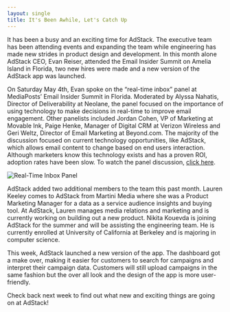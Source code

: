 ```yaml
---
layout: single
title: It's Been Awhile, Let's Catch Up
---
```

It has been a busy and an exciting time for AdStack. The executive team has been attending events and expanding the team while engineering has made new strides in product design and development. In this month alone AdStack CEO, Evan Reiser, attended the Email Insider Summit on Amelia Island in Florida, two new hires were made and a new version of the AdStack app was launched.   

On Saturday May 4th, Evan spoke on the “real-time inbox” panel at MediaPosts’ Email Insider Summit in Florida. Moderated by Alyssa Nahatis, Director of Deliverability at Neolane, the panel focused on the importance of using technology to make decisions in real-time to improve email engagement. Other panelists included Jordan Cohen, VP of Marketing at Movable Ink, Paige Henke, Manager of Digital CRM at Verizon Wireless and Geri Weltz, Director of Email Marketing at Beyond.com. The majority of the discussion focused on current technology opportunities, like AdStack, which allows email content to change based on end users interaction. Although marketers know this technology exists and has a proven ROI, adoption rates have been slow. To watch the panel discussion, [click here](https://www.youtube.com/watch?v=PX1nWiFzDBU).

![Real-Time Inbox Panel](http://i.imgur.com/8CUbq17.png)

AdStack added two additional members to the team this past month. Lauren Keeley comes to AdStack from Martini Media where she was a Product Marketing Manager for a data as a service audience insights and buying tool. At AdStack, Lauren manages media relations and marketing and is currently working on building out a new product. Nikita Kouevda is joining AdStack for the summer and will be assisting the engineering team. He is currently enrolled at University of California at Berkeley and is majoring in computer science. 

This week, AdStack launched a new version of the app. The dashboard got a make over, making it easier for customers to search for campaigns and interpret their campaign data. Customers will still upload campaigns in the same fashion but the over all look and the design of the app is more user-friendly.  

Check back next week to find out what new and exciting things are going on at AdStack! 